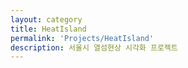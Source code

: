 ```yaml
---
layout: category
title: HeatIsland
permalink: 'Projects/HeatIsland'
description: 서울시 열섬현상 시각화 프로젝트
---
```

